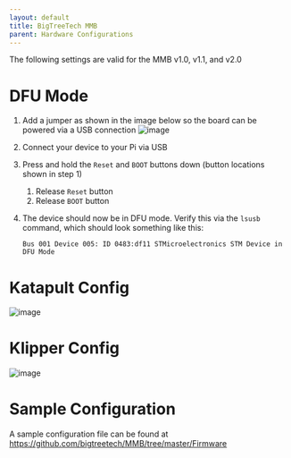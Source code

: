 ```yaml
---
layout: default 
title: BigTreeTech MMB
parent: Hardware Configurations
---
```


The following settings are valid for the MMB v1.0, v1.1, and v2.0

# DFU Mode
1.  Add a jumper as shown in the image below so the board can be powered via a USB connection
    ![image](https://github.com/Esoterical/voron_canbus/assets/124253477/c5f00b2a-c6dc-4f80-b9aa-4b963d21a580)


2. Connect your device to your Pi via USB
3. Press and hold the `Reset` and `BOOT` buttons down (button locations shown in step 1)
    1. Release `Reset` button
    2. Release `BOOT` button
4. The device should now be in DFU mode. Verify this via the `lsusb` command, which should look something like this:
    ```
    Bus 001 Device 005: ID 0483:df11 STMicroelectronics STM Device in DFU Mode
    ```

# Katapult Config

![image](https://github.com/user-attachments/assets/62caa197-cc8d-4ece-8435-e81b1d625cb4)



# Klipper Config

![image](https://github.com/user-attachments/assets/8a9546af-b3a1-4ec7-9e4f-9d92503d8e3c)



# Sample Configuration

A sample configuration file can be found at [https://github.com/bigtreetech/MMB/tree/master/Firmware
](https://github.com/bigtreetech/MMB/tree/master/Firmware
)
